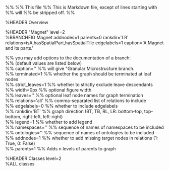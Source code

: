 %% %% This file %% This is Markdown file, except of lines starting with %% will %% be stripped off. %%

%HEADER Overview 

%HEADER "Magnet" level=2  
%BRANCHFIG Magnet addnodes=1 parents=0 rankdir='LR' relations=isA,hasSpatialPart,hasSpatialTile edgelabels=1 caption='A Magnet and its parts.'

%% you may add options to the documentation of a branch:  
%% (default values are listed below)  
%% caption=''      %% will give "Granular Microstructure branch.  
%% terminated=1    %% whether the graph should be terminated at leaf nodes  
%% strict_leaves=1 %% whether to strictly exclude leave descendants  
%% width=0px       %% optional figure width  
%% leaves=''       %% optional leaf node names for graph termination  
%% relations='all' %% comma-separated list of relations to include  
%% edgelabels=0    %% whether to include edgelabels  
%% rankdir='BT'    %% graph direction (BT, TB, RL, LR: bottom-top, top-bottom, right-left, left-right)  
%% legend=1        %% whether to add legend  
%% namespaces=''   %% sequence of names of namespaces to be included  
%% ontologies=''   %% sequence of names of ontologies to be included  
%% addnodes=1      %% whether to add missing target nodes in relations (1: True, 0: False)  
%% parents=1       %% Adds n levels of parents to graph  

%HEADER Classes level=2  
%ALL classes  

